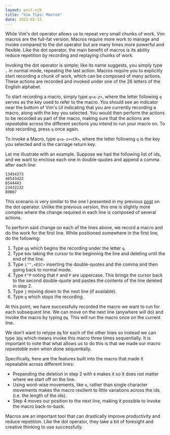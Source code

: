 ```yaml
---
layout: post.njk
title: "Vim Tips: Macros"
date: 2021-02-15
---
```


While Vim's dot operator allows us to repeat very small chunks of work, Vim macros are the full-fat version. Macros require more work to manage and invoke compared to the dot operator but are many times more powerful and flexible. Like the dot operator, the main benefit of macros is its ability reduce repetition by recording and replaying chunks of work.

Invoking the dot operator is simple; like its name suggests, you simply type `.` in normal mode, repeating the last action. Macros require you to explicitly start recording a chunk of work, which can be composed of many actions. These actions are recorded and invoked under one of the 26 letters of the English alphabet.

To start recording a macro, simply type `q<a-z>`, where the letter following `q` serves as the key used to refer to the macro. You should see an indicator near the bottom of Vim's UI indicating that you are currently recording a macro, along with the key you selected. You would then perform the actions to be recorded as part of the macro, making sure that the actions are *repeatable* across the different sections you intend to run your macro on. To stop recording, press `q` once again.

To invoke a Macro, type `q<a-z><CR>`, where the letter following `q` is the key you selected and <CR> is the carriage return key.

Let me illustrate with an example. Suppose we had the following list of ids, and we want to enclose each one in double-quotes and append a comma after each line:

```text
13454373
46543422
6544443
23432232
89007
```

This scenario is very similar to the one I presented in my previous [post](/posts/2021/vim-tips-the-dot-operator/) on the dot operator. Unlike the previous version, this one is slightly more complex where the change required in each line is composed of several actions.

To perform said change on each of the lines above, we record a macro and do the work for the first line. While positioned somewhere in the first line, do the following:

1. Type `qq` which begins the recording under the letter `q`.
2. Type `0de` taking the cursor to the beginning the line and deleting until the end of the line.
3. Type `i"",<ESC>` inserting the double-quotes and the comma and then going back to normal mode.
4. Type `F"P` noting that `F` and `P` are uppercase. This brings the cursor back to the second double-quote and pastes the contents of the line deleted in step 2.
4. Type `j` moving down to the next line (if available).
5. Type `q` which stops the recording.

At this point, we have successfully recorded the macro we want to run for each subsequent line. We can move on the next line (anywhere will do) and invoke the macro by typing `@q`. This will run the macro once on the current line.

We don't want to retype `@q` for each of the other lines so instead we can type `3@q` which means invoke this macro three times sequentially. It is important to note that what allows us to do this is that we made our macro *repeatable* even when done sequentially.

Specifically, here are the features built into the macro that made it repeatable across different lines:

- Prepending the deletion in step 2 with `0` makes it so it does not matter where we start off on the line.
- Using word-wise movements, like `e`, rather than single character movements makes the macro resilient to little variations across the ids (i.e. the length of the ids).
- Step 4 moves our position to the next line, making it possible to invoke the macro back-to-back.

Macros are an important tool that can drastically improve productivity and reduce repetition. Like the dot operator, they take a bit of foresight and creative thinking to use successfully.